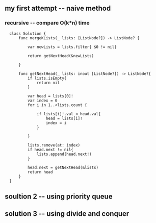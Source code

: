 ## my first attempt -- naive method
### recursive -- compare O(k*n) time
      class Solution {
          func mergeKLists(_ lists: [ListNode?]) -> ListNode? { 

              var newLists = lists.filter{ $0 != nil}

              return getNextHead(&newLists)

          }

          func getNextHead(_ lists: inout [ListNode?]) -> ListNode?{
              if lists.isEmpty{
                  return nil
              }

              var head = lists[0]!
              var index = 0
              for i in 1..<lists.count {

                  if lists[i]!.val < head.val{
                      head = lists[i]!
                      index = i
                  }

              }

              lists.remove(at: index)
              if head.next != nil{
                  lists.append(head.next!)
              }

              head.next = getNextHead(&lists)
              return head
          }
      }
      
   
   ## soultion 2 -- using priority queue
   
   
   
   ## solution 3 -- using divide and conquer
   
   
